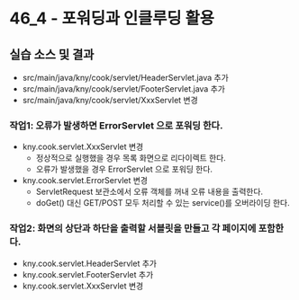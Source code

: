 # 46_4 - 포워딩과 인클루딩 활용


## 실습 소스 및 결과

- src/main/java/kny/cook/servlet/HeaderServlet.java 추가
- src/main/java/kny/cook/servlet/FooterServlet.java 추가
- src/main/java/kny/cook/servlet/XxxServlet 변경


### 작업1: 오류가 발생하면 ErrorServlet 으로 포워딩 한다.

- kny.cook.servlet.XxxServlet 변경
  - 정상적으로 실행했을 경우 목록 화면으로 리다이렉트 한다.
  - 오류가 발생했을 경우 ErrorServlet 으로 포워딩 한다.
- kny.cook.servlet.ErrorServlet 변경
  - ServletRequest 보관소에서 오류 객체를 꺼내 오류 내용을 출력한다. 
  - doGet() 대신 GET/POST 모두 처리할 수 있는 service()를 오버라이딩 한다.
  
### 작업2: 화면의 상단과 하단을 출력할 서블릿을 만들고 각 페이지에 포함한다.

- kny.cook.servlet.HeaderServlet 추가
- kny.cook.servlet.FooterServlet 추가
- kny.cook.servlet.XxxServlet 변경
